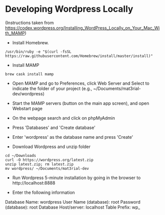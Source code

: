 # Developing Wordpress Locally
(Instructions taken from https://codex.wordpress.org/Installing_WordPress_Locally_on_Your_Mac_With_MAMP)

- Install Homebrew.
```
/usr/bin/ruby -e "$(curl -fsSL https://raw.githubusercontent.com/Homebrew/install/master/install)"
```

- Install MAMP
```
brew cask install mamp
```

- Open MAMP and go to Preferences, click Web Server and Select to indicate the folder of your project (e.g., ~/Documents/mat3rial-dev/wordpress)
- Start the MAMP servers (button on the main app screen), and open Webstart page
- On the webpage search and click on phpMyAdmin
- Press 'Databases' and 'Create database'
- Enter 'wordpress' as the database name and press 'Create'

- Download Wordpress and unzip folder
```
cd ~/Downloads
curl -O https://wordpress.org/latest.zip
unzip latest.zip; rm latest.zip
mv wordpress/ ~/Documents/mat3rial-dev
```
- Run Wordpress 5-minute installation by going in the browser to
http://localhost:8888

- Enter the following information

Database Name: wordpress
User Name (database): root
Password (database): root
Database Host/server: localhost
Table Prefix: wp_
